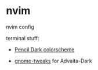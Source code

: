 # nvim
nvim config

terminal stuff: 

- [Pencil Dark colorscheme](https://mayccoll.github.io/Gogh/)

- [gnome-tweaks](https://askubuntu.com/questions/63837/how-to-change-the-color-themes-in-gnome-3) for Advaita-Dark
